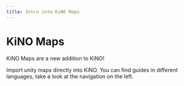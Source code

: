 ```yaml
---
title: Intro into KiNO Maps
---
```


# KiNO Maps

KiNO Maps are a new addition to KiNO!

Import unity maps directly into KiNO. You can find guides in different languages, take a look at the navigation on the left.